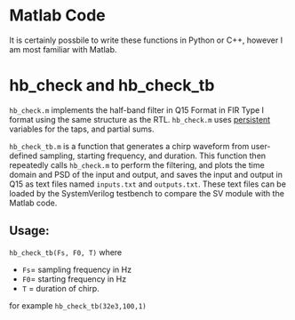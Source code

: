 # Matlab Code

It is certainly possbile to write these functions in Python or C++, however I am most familiar with Matlab.  

# hb_check and hb_check_tb

`hb_check.m` implements the half-band filter in Q15 Format in FIR Type I format using the same structure as the RTL.  `hb_check.m` uses [persistent](https://www.mathworks.com/help/matlab/ref/persistent.html) variables for the taps, and partial sums.  

`hb_check_tb.m` is a function that generates a chirp waveform from user-defined sampling, starting frequency, and duration.  This function then repeatedly calls `hb_check.m` to perform the filtering, and plots the time domain and PSD of the input and output, and saves the input and output in Q15 as text files named `inputs.txt` and `outputs.txt`.  These text files can be loaded by the SystemVerilog testbench to compare the SV module with the Matlab code.  

## Usage:

`hb_check_tb(Fs, F0, T)` 
where 
* `Fs`= sampling frequency in Hz
* `F0`= starting frequency in Hz
* `T` = duration of chirp.

for example `hb_check_tb(32e3,100,1)`

